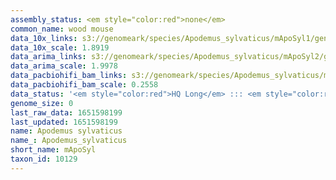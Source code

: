 ```yaml
---
assembly_status: <em style="color:red">none</em>
common_name: wood mouse
data_10x_links: s3://genomeark/species/Apodemus_sylvaticus/mApoSyl1/genomic_data/10x/<br>
data_10x_scale: 1.8919
data_arima_links: s3://genomeark/species/Apodemus_sylvaticus/mApoSyl2/genomic_data/arima/<br>
data_arima_scale: 1.9978
data_pacbiohifi_bam_links: s3://genomeark/species/Apodemus_sylvaticus/mApoSyl1/genomic_data/pacbio_hifi/<br>
data_pacbiohifi_bam_scale: 0.2558
data_status: '<em style="color:red">HQ Long</em> ::: <em style="color:red">Long</em> ::: <em style="color:red">Short</em> ::: <em style="color:red">Phasing</em> ::: <em style="color:red">Scaffolding</em>'
genome_size: 0
last_raw_data: 1651598199
last_updated: 1651598199
name: Apodemus sylvaticus
name_: Apodemus_sylvaticus
short_name: mApoSyl
taxon_id: 10129
---
```

